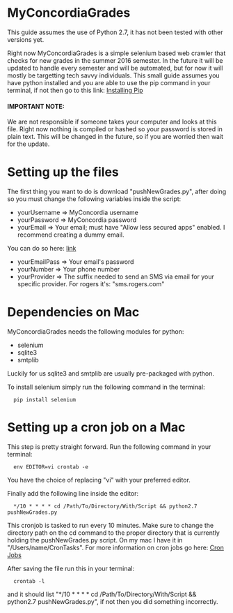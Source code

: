 MyConcordiaGrades
=================

This guide assumes the use of Python 2.7, it has not been tested with other versions yet.

Right now MyConcordiaGrades is a simple selenium based web crawler that checks for new grades in the summer 2016 semester.
In the future it will be updated to handle every semester and will be automated, but for now it will mostly be targetting 
tech savvy individuals. This small guide assumes you have python installed and you are able to use the pip command in your terminal, if not then go to this link: [Installing Pip](https://pip.pypa.io/en/stable/installing/)

#### IMPORTANT NOTE: 

We are not responsible if someone takes your computer and looks at this file. Right now nothing is compiled or hashed 
so your password is stored in plain text. This will be changed in the future, so if you are worried then wait for the 
update.

Setting up the files
====================

The first thing you want to do is download "pushNewGrades.py", after doing so you must change the following variables inside 
the script:

* yourUsername => MyConcordia username
* yourPassword => MyConcordia password
* yourEmail    => Your email; must have "Allow less secured apps" enabled. I recommend creating a dummy email.

You can do so here: [link](https://www.google.com/settings/security/lesssecureapps)

* yourEmailPass => Your email's password
* yourNumber    => Your phone number
* yourProvider  => The suffix needed to send an SMS via email for your specific provider. For rogers it's: "sms.rogers.com"

Dependencies on Mac
===================

MyConcordiaGrades needs the following modules for python:

* selenium
* sqlite3
* smtplib

Luckily for us sqlite3 and smtplib are usually pre-packaged with python.

To install selenium simply run the following command in the terminal:

```
  pip install selenium
```

Setting up a cron job on a Mac
==============================

This step is pretty straight forward. Run the following command in your terminal:

```
  env EDITOR=vi crontab -e
```

You have the choice of replacing "vi" with your preferred editor.

Finally add the following line inside the editor:

```
  */10 * * * * cd /Path/To/Directory/With/Script && python2.7 pushNewGrades.py
```

This cronjob is tasked to run every 10 minutes. Make sure to change the directory path on the cd command to the proper 
directory  that is currently holding the pushNewGrades.py script. On my mac I have it in "/Users/name/CronTasks". For 
more information on cron jobs go here: [Cron Jobs](http://www.adminschoice.com/crontab-quick-reference)

After saving the file run this in your terminal:

```
  crontab -l
```

and it should list "*/10 * * * * cd /Path/To/Directory/With/Script && python2.7 pushNewGrades.py", if not then you 
did something incorrectly.


